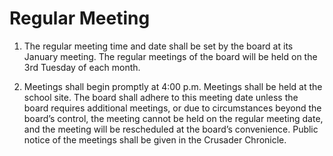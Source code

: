 # Regular Meeting

1. The regular meeting time and date shall be set by the board at its January meeting. The regular meetings of the board will be held on the 3rd Tuesday of each month. 

1. Meetings shall begin promptly at 4:00 p.m. Meetings shall be held at the school site. The board shall adhere to this meeting date unless the board requires additional meetings, or due to circumstances beyond the board’s control, the meeting cannot be held on the regular meeting date, and the meeting will be rescheduled at the board’s convenience. Public notice of the meetings shall be given in the Crusader Chronicle.
